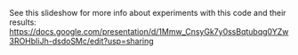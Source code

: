 See this slideshow for more info about experiments with this code and their results: https://docs.google.com/presentation/d/1Mmw_CnsyGk7y0ssBqtubqg0YZw3ROHbIiJh-dsdoSMc/edit?usp=sharing
